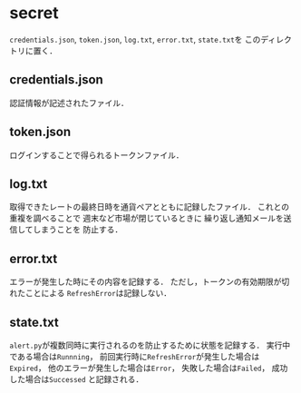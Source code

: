 # secret
`credentials.json`, `token.json`, `log.txt`, `error.txt`, `state.txt`を
このディレクトリに置く．
## credentials.json
認証情報が記述されたファイル．
## token.json
ログインすることで得られるトークンファイル．
## log.txt
取得できたレートの最終日時を通貨ペアとともに記録したファイル．
これとの重複を調べることで
週末など市場が閉じているときに
繰り返し通知メールを送信してしまうことを
防止する．
## error.txt
エラーが発生した時にその内容を記録する．
ただし，トークンの有効期限が切れたことによる
`RefreshError`は記録しない．
## state.txt
`alert.py`が複数同時に実行されるのを防止するために状態を記録する．
実行中である場合は`Runnning`，
前回実行時に`RefreshError`が発生した場合は`Expired`，
他のエラーが発生した場合は`Error`，
失敗した場合は`Failed`，
成功した場合は`Successed`
と記録される．
